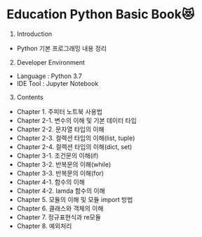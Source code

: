 # Education Python Basic Book:heart_eyes_cat:

1. Introduction
  - Python 기본 프로그래밍 내용 정리

2. Developer Environment
  - Language : Python 3.7
  - IDE Tool : Jupyter Notebook

3. Contents
  - Chapter 1. 주피터 노트북 사용법
  - Chapter 2-1. 변수의 이해 및 기본 데이터 타입
  - Chapter 2-2. 문자열 타입의 이해
  - Chapter 2-3. 컬렉션 타입의 이해(list, tuple)
  - Chapter 2-4. 컬렉션 타입의 이해(dict, set)
  - Chapter 3-1. 조건문의 이해(if)
  - Chapter 3-2. 반복문의 이해(while)
  - Chapter 3-3. 반복문의 이해(for)
  - Chapter 4-1. 함수의 이해
  - Chapter 4-2. lamda 함수의 이해
  - Chapter 5. 모듈의 이해 및 모듈 import 방법
  - Chapter 6. 클래스와 객체의 이해
  - Chapter 7. 정규표현식과 re모듈
  - Chapter 8. 예외처리
